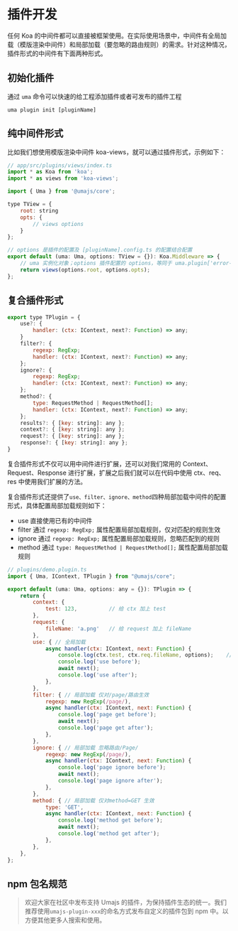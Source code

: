 # 插件开发

任何 Koa 的中间件都可以直接被框架使用。在实际使用场景中，中间件有全局加载（模版渲染中间件）和局部加载（要忽略的路由规则）的需求。针对这种情况，插件形式的中间件有下面两种形式。

## 初始化插件

通过 `uma` 命令可以快速的给工程添加插件或者可发布的插件工程

```shell
uma plugin init [pluginName]
```

## 纯中间件形式

比如我们想使用模版渲染中间件 koa-views，就可以通过插件形式，示例如下：

```javascript
// app/src/plugins/views/index.ts
import * as Koa from 'koa';
import * as views from 'koa-views';

import { Uma } from '@umajs/core';

type TView = {
    root: string
    opts: {
        // views options
    }
};

// options 是插件的配置及 [pluginName].config.ts 的配置结合配置
export default (uma: Uma, options: TView = {}): Koa.Middleware => {
    // uma 实例化对象；options 插件配置的 options，等同于 uma.plugin['error-handler'].options
    return views(options.root, options.opts);
};
```

## 复合插件形式

```javascript
export type TPlugin = {
    use?: {
        handler: (ctx: IContext, next?: Function) => any;
    }
    filter?: {
        regexp: RegExp;
        handler: (ctx: IContext, next?: Function) => any;
    };
    ignore?: {
        regexp: RegExp;
        handler: (ctx: IContext, next?: Function) => any;
    };
    method?: {
        type: RequestMethod | RequestMethod[];
        handler: (ctx: IContext, next?: Function) => any;
    };
    results?: { [key: string]: any };
    context?: { [key: string]: any };
    request?: { [key: string]: any };
    response?: { [key: string]: any };
}
```

复合插件形式不仅可以用中间件进行扩展，还可以对我们常用的 Context、Request、Response 进行扩展，扩展之后我们就可以在代码中使用 ctx、req、res 中使用我们扩展的方法。

复合插件形式还提供了`use、filter、ignore、method`四种局部加载中间件的配置形式，具体配置局部加载规则如下：

- use 直接使用已有的中间件
- filter 通过 `regexp: RegExp;` 属性配置局部加载规则，仅对匹配的规则生效
- ignore 通过 `regexp: RegExp;` 属性配置局部加载规则，忽略匹配到的规则
- method 通过 `type: RequestMethod | RequestMethod[];` 属性配置局部加载规则

```javascript
// plugins/demo.plugin.ts
import { Uma, IContext, TPlugin } from "@umajs/core";

export default (uma: Uma, options: any = {}): TPlugin => {
    return {
        context: {
            test: 123,          // 给 ctx 加上 test
        },
        request: {
            fileName: 'a.png'   // 给 request 加上 fileName
        },
        use: { // 全局加载
            async handler(ctx: IContext, next: Function) {
                console.log(ctx.test, ctx.req.fileName, options);    // >> 123 a.png {}
                console.log('use before');
                await next();
                console.log('use after');
            },
        },
        filter: { // 局部加载 仅对/page/路由生效
            regexp: new RegExp(/page/),
            async handler(ctx: IContext, next: Function) {
                console.log('page get before');
                await next();
                console.log('page get after');
            },
        },
        ignore: { // 局部加载 忽略路由/Page/
            regexp: new RegExp(/page/),
            async handler(ctx: IContext, next: Function) {
                console.log('page ignore before');
                await next();
                console.log('page ignore after');
            },
        },
        method: { // 局部加载 仅对method=GET 生效
            type: 'GET',
            async handler(ctx: IContext, next: Function) {
                console.log('method get before');
                await next();
                console.log('method get after');
            },
        },
    },
};
```

## npm 包名规范

> 欢迎大家在社区中发布支持 Umajs 的插件，为保持插件生态的统一。我们推荐使用`umajs-plugin-xxx`的命名方式发布自定义的插件包到 npm 中。以方便其他更多人搜索和使用。
